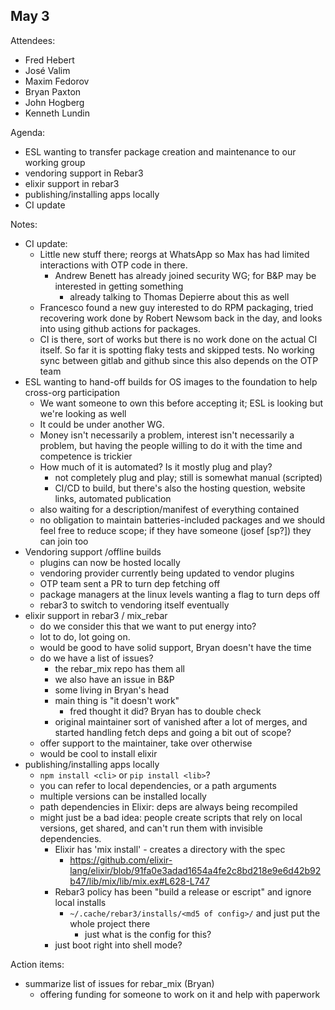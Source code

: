 ## May 3

Attendees:

- Fred Hebert
- José Valim
- Maxim Fedorov
- Bryan Paxton
- John Hogberg
- Kenneth Lundin

Agenda:

- ESL wanting to transfer package creation and maintenance to our working group
- vendoring support in Rebar3
- elixir support in rebar3
- publishing/installing apps locally
- CI update

Notes:

- CI update:
  - Little new stuff there; reorgs at WhatsApp so Max has had limited interactions with OTP code in there.
    - Andrew Benett has already joined security WG; for B&P may be interested in getting something
       - already talking to Thomas Depierre about this as well
  - Francesco found a new guy interested to do RPM packaging, tried recovering work done by Robert Newsom back in the day, and looks into using github actions for packages.
  - CI is there, sort of works but there is no work done on the actual CI itself. So far it is spotting flaky tests and skipped tests. No working sync between gitlab and github since this also depends on the OTP team
- ESL wanting to hand-off builds for OS images to the foundation to help cross-org participation
  - We want someone to own this before accepting it; ESL is looking but we're looking as well
  - It could be under another WG.
  - Money isn't necessarily a problem, interest isn't necessarily a problem, but having the people willing to do it with the time and competence is trickier
  - How much of it is automated? Is it mostly plug and play?
    - not completely plug and play; still is somewhat manual (scripted)
    - CI/CD to build, but there's also the hosting question, website links, automated publication
  - also waiting for a description/manifest of everything contained
  - no obligation to maintain batteries-included packages and we should feel free to reduce scope; if they have someone (josef [sp?]) they can join too
- Vendoring support /offline builds
  - plugins can now be hosted locally
  - vendoring provider currently being updated to vendor plugins
  - OTP team sent a PR to turn dep fetching off
  - package managers at the linux levels wanting a flag to turn deps off
  - rebar3 to switch to vendoring itself eventually
- elixir support in rebar3 / mix\_rebar
  - do we consider this that we want to put energy into?
  - lot to do, lot going on.
  - would be good to have solid support, Bryan doesn't have the time
  - do we have a list of issues?
     - the rebar_mix repo has them all
     - we also have an issue in B&P
     - some living in Bryan's head
     - main thing is "it doesn't work"
        - fred thought it did? Bryan has to double check
     - original maintainer sort of vanished after a lot of merges, and started handling fetch deps and going a bit out of scope?
  - offer support to the maintainer, take over otherwise
  - would be cool to install elixir
- publishing/installing apps locally
  - `npm install <cli>` or `pip install <lib>`?
  - you can refer to local dependencies, or a path arguments
  - multiple versions can be installed locally
  - path dependencies in Elixir: deps are always being recompiled
  - might just be a bad idea: people create scripts that rely on local versions, get shared, and can't run them with invisible dependencies.
    - Elixir has 'mix install' - creates a directory with the spec
      - https://github.com/elixir-lang/elixir/blob/91fa0e3adad1654a4fe2c8bd218e9e6d42b92b47/lib/mix/lib/mix.ex#L628-L747
    - Rebar3 policy has been "build a release or escript" and ignore local installs
       - `~/.cache/rebar3/installs/<md5 of config>/` and just put the whole project there
         - just what is the config for this?
	 - just boot right into shell mode?


Action items:
- summarize list of issues for rebar\_mix (Bryan)
  - offering funding for someone to work on it and help with paperwork
